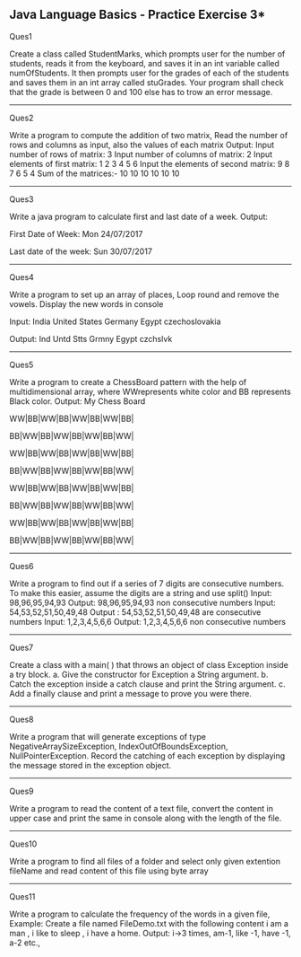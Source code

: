 **********Java Language Basics - Practice Exercise 3***********
----------------------------------------------------------------------------------------------------

Ques1

Create a class called StudentMarks, which prompts user for the number of students, reads
it from the keyboard, and saves it in an int variable called numOfStudents. It then prompts user
for the grades of each of the students and saves them in an int array called stuGrades. Your
program shall check that the grade is between 0 and 100 else has to trow an error message.

---
Ques2
 
 Write a program to compute the addition of two matrix, Read the number of rows and
columns as input, also the values of each matrix
Output:
Input number of rows of matrix: 3
Input number of columns of matrix: 2
Input elements of first matrix: 1 2 3 4 5 6
Input the elements of second matrix: 9 8 7 6 5 4
Sum of the matrices:-
10 10
10 10
10 10

-----
Ques3

 Write a java program to calculate first and last date of a week.
Output:

First Date of Week: Mon 24/07/2017

Last date of the week: Sun 30/07/2017

---
Ques4

Write a program to set up an array of places, Loop round and remove the vowels. Display the
new words in console

Input:
India
United States
Germany
Egypt
czechoslovakia

Output:
Ind
Untd Stts
Grmny
Egypt
czchslvk

-------------
Ques5
 
 Write a program to create a ChessBoard pattern with the help of multidimensional array,
where WWrepresents white color and BB represents Black color.
Output:
My Chess Board

WW|BB|WW|BB|WW|BB|WW|BB|

BB|WW|BB|WW|BB|WW|BB|WW|

WW|BB|WW|BB|WW|BB|WW|BB|

BB|WW|BB|WW|BB|WW|BB|WW|

WW|BB|WW|BB|WW|BB|WW|BB|

BB|WW|BB|WW|BB|WW|BB|WW|

WW|BB|WW|BB|WW|BB|WW|BB|

BB|WW|BB|WW|BB|WW|BB|WW|

---
Ques6

Write a program to find out if a series of 7 digits are consecutive numbers. To make this
easier, assume the digits are a string and use split()
Input: 98,96,95,94,93
Output: 98,96,95,94,93 non consecutive numbers
Input: 54,53,52,51,50,49,48
Output : 54,53,52,51,50,49,48 are consecutive numbers
Input: 1,2,3,4,5,6,6
Output: 1,2,3,4,5,6,6 non consecutive numbers

---
Ques7

Create a class with a main( ) that throws an object of class Exception inside a try block.
a. Give the constructor for Exception a String argument.
b. Catch the exception inside a catch clause and print the String argument.
c. Add a finally clause and print a message to prove you were there.

---
Ques8

 Write a program that will generate exceptions of type NegativeArraySizeException,
IndexOutOfBoundsException, NullPointerException. Record the catching of each exception by
displaying the message stored in the exception object.

-------------------------------------------------------------------------------------------------------------------------------
Ques9

 Write a program to read the content of a text file, convert the content in upper case and print
the same in console along with the length of the file.

-------------------------------------------------------------------------------------------------------------------------------
Ques10
 
 Write a program to find all files of a folder and select only given extention fileName and read
content of this file using byte array

--------------------------------------------------------------------------------------------------------------
Ques11
 
 Write a program to calculate the frequency of the words in a given file,
Example: Create a file named FileDemo.txt with the following content
i am a man ,
i like to sleep ,
i have a home.
Output: i->3 times,
am-1,
like -1,
have -1,
a-2 etc.,